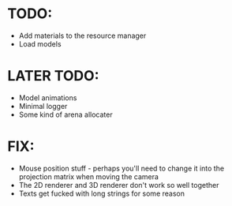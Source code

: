 # TODO:
- Add materials to the resource manager
- Load models 

# LATER TODO:
- Model animations
- Minimal logger
- Some kind of arena allocater

# FIX: 
- Mouse position stuff - perhaps you'll need to change it into the projection matrix when moving the camera
- The 2D renderer and 3D renderer don't work so well together
- Texts get fucked with long strings for some reason
